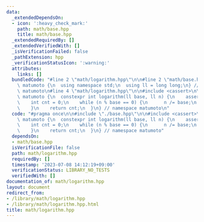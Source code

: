 ```yaml
---
data:
  _extendedDependsOn:
  - icon: ':heavy_check_mark:'
    path: math/base.hpp
    title: math/base.hpp
  _extendedRequiredBy: []
  _extendedVerifiedWith: []
  _isVerificationFailed: false
  _pathExtension: hpp
  _verificationStatusIcon: ':warning:'
  attributes:
    links: []
  bundledCode: "#line 2 \"math/logarithm.hpp\"\n\n#line 2 \"math/base.hpp\"\n\nnamespace\
    \ matumoto {\n  using namespace std;\n  using ll = long long;\n} // namespace\
    \ matumoto\n#line 4 \"math/logarithm.hpp\"\n\n#include <cassert>\n\nnamespace\
    \ matumoto {\n  constexpr int logarithm(ll base, ll n) {\n    assert(base != 0);\n\
    \    int cnt = 0;\n    while (n % base == 0) {\n      n /= base;\n      cnt++;\n\
    \    }\n    return cnt;\n  }\n} // namespace matumoto\n"
  code: "#pragma once\n\n#include \"./base.hpp\"\n\n#include <cassert>\n\nnamespace\
    \ matumoto {\n  constexpr int logarithm(ll base, ll n) {\n    assert(base != 0);\n\
    \    int cnt = 0;\n    while (n % base == 0) {\n      n /= base;\n      cnt++;\n\
    \    }\n    return cnt;\n  }\n} // namespace matumoto"
  dependsOn:
  - math/base.hpp
  isVerificationFile: false
  path: math/logarithm.hpp
  requiredBy: []
  timestamp: '2023-07-08 14:12:19+09:00'
  verificationStatus: LIBRARY_NO_TESTS
  verifiedWith: []
documentation_of: math/logarithm.hpp
layout: document
redirect_from:
- /library/math/logarithm.hpp
- /library/math/logarithm.hpp.html
title: math/logarithm.hpp
---
```

